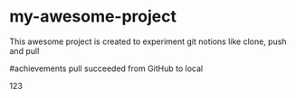 # my-awesome-project
This awesome project is created to experiment git notions like clone, push and pull

#achievements
pull succeeded from GitHub to local

123

